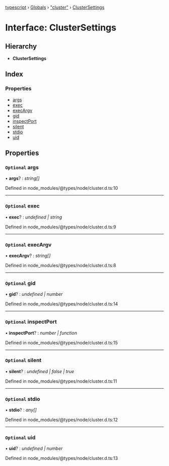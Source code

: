 [typescript](../README.md) › [Globals](../globals.md) › ["cluster"](../modules/_cluster_.md) › [ClusterSettings](_cluster_.clustersettings.md)

# Interface: ClusterSettings

## Hierarchy

* **ClusterSettings**

## Index

### Properties

* [args](_cluster_.clustersettings.md#optional-args)
* [exec](_cluster_.clustersettings.md#optional-exec)
* [execArgv](_cluster_.clustersettings.md#optional-execargv)
* [gid](_cluster_.clustersettings.md#optional-gid)
* [inspectPort](_cluster_.clustersettings.md#optional-inspectport)
* [silent](_cluster_.clustersettings.md#optional-silent)
* [stdio](_cluster_.clustersettings.md#optional-stdio)
* [uid](_cluster_.clustersettings.md#optional-uid)

## Properties

### `Optional` args

• **args**? : *string[]*

Defined in node_modules/@types/node/cluster.d.ts:10

___

### `Optional` exec

• **exec**? : *undefined | string*

Defined in node_modules/@types/node/cluster.d.ts:9

___

### `Optional` execArgv

• **execArgv**? : *string[]*

Defined in node_modules/@types/node/cluster.d.ts:8

___

### `Optional` gid

• **gid**? : *undefined | number*

Defined in node_modules/@types/node/cluster.d.ts:14

___

### `Optional` inspectPort

• **inspectPort**? : *number | function*

Defined in node_modules/@types/node/cluster.d.ts:15

___

### `Optional` silent

• **silent**? : *undefined | false | true*

Defined in node_modules/@types/node/cluster.d.ts:11

___

### `Optional` stdio

• **stdio**? : *any[]*

Defined in node_modules/@types/node/cluster.d.ts:12

___

### `Optional` uid

• **uid**? : *undefined | number*

Defined in node_modules/@types/node/cluster.d.ts:13
